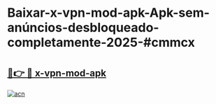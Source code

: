 # Baixar-x-vpn-mod-apk-Apk-sem-anúncios-desbloqueado-completamente-2025-#cmmcx

# <h2><a href="https://ainizakaria.my?title=x-vpn-mod-apk&ref=24M">🔗👉 🔴 x-vpn-mod-apk</a></h2>

[![acn](https://github.com/user-attachments/assets/0f9c940e-d8b0-45ae-aac7-cd30a18b3e1c)](https://ainizakaria.my?title=x-vpn-mod-apk&ref=24M)

